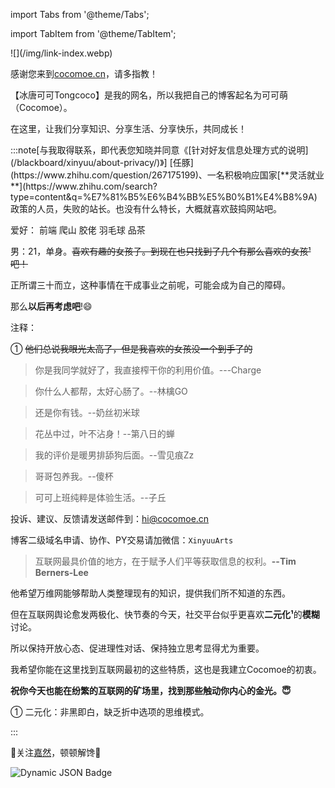 import Tabs from '@theme/Tabs';

import TabItem from '@theme/TabItem';

<div style={{textAlign: 'center'}}>
![](/img/link-index.webp)


感谢您来到[cocomoe.cn](http://cocomoe.cn/)，请多指教！

【冰唐可可Tongcoco】是我的网名，所以我把自己的博客起名为可可萌（Cocomoe）。

在这里，让我们分享知识、分享生活、分享快乐，共同成长！

<div style={{textAlign: 'left'}}>
:::note[与我取得联系，即代表您知晓并同意《[针对好友信息处理方式的说明](/blackboard/xinyuu/about-privacy/)》]
<Tabs>
<TabItem value="about" label="关于我？">
 [任豚](https://www.zhihu.com/question/267175199)、一名积极响应国家[**灵活就业**](https://www.zhihu.com/search?type=content&q=%E7%81%B5%E6%B4%BB%E5%B0%B1%E4%B8%9A)政策的人员，失败的站长。也没有什么特长，大概就喜欢鼓捣网站吧。

爱好：  前端 爬山 胶佬 羽毛球   品茶

男：21，单身。~~喜欢有趣的女孩子。到现在也只找到了几个有那么喜欢的女孩¹吧！~~

正所谓三十而立，这种事情在干成事业之前呢，可能会成为自己的障碍。

那么**以后再考虑吧**!😄

注释：

① ~~他们总说我眼光太高了，但是我喜欢的女孩没一个到手了的~~

  </TabItem>  

  <TabItem value="tax" label="好友评价？">

> 你是我同学就好了，我直接榨干你的利用价值。---Charge

> 你什么人都帮，太好心肠了。--林檎GO

> 还是你有钱。--奶丝初米球

> 花丛中过，叶不沾身！--第八日的蝉

> 我的评价是暖男排舔狗后面。--雪见痕Zz

> 哥哥包养我。--傻杯

> 可可上班纯粹是体验生活。--子丘

  </TabItem>

  <TabItem value="orange" label="我的联系方式？">

  投诉、建议、反馈请发送邮件到：hi@cocomoe.cn 

  博客二级域名申请、协作、PY交易请加微信：`XinyuuArts`
  </TabItem>
  <TabItem value="banana" label="以及？">

> 互联网最具价值的地方，在于赋予人们平等获取信息的权利。**--Tim Berners-Lee**

 他希望万维网能够帮助人类整理现有的知识，提供我们所不知道的东西。

但在互联网舆论愈发两极化、快节奏的今天，社交平台似乎更喜欢**二元化¹**的**模糊**讨论。

所以保持开放心态、促进理性对话、保持独立思考显得尤为重要。

我希望你能在这里找到互联网最初的这些特质，这也是我建立Cocomoe的初衷。

**祝你今天也能在纷繁的互联网的矿场里，找到那些触动你内心的金光。😇**

① 二元化：非黑即白，缺乏折中选项的思维模式。

  </TabItem>
</Tabs>

:::

</div>

:drooling_face:关注[嘉然](https://space.bilibili.com/672328094)，顿顿解馋:drooling_face:

![Dynamic JSON Badge](https://img.shields.io/badge/dynamic/json?url=https%3A%2F%2Fapi.bilibili.com%2Fx%2Frelation%2Fstat%3Fvmid%3D672328094%26jsonp%3Djsonp&query=%24.data.follower&logo=bilibili&logoColor=%2300ccff&label=嘉然今天吃什么)

</div>